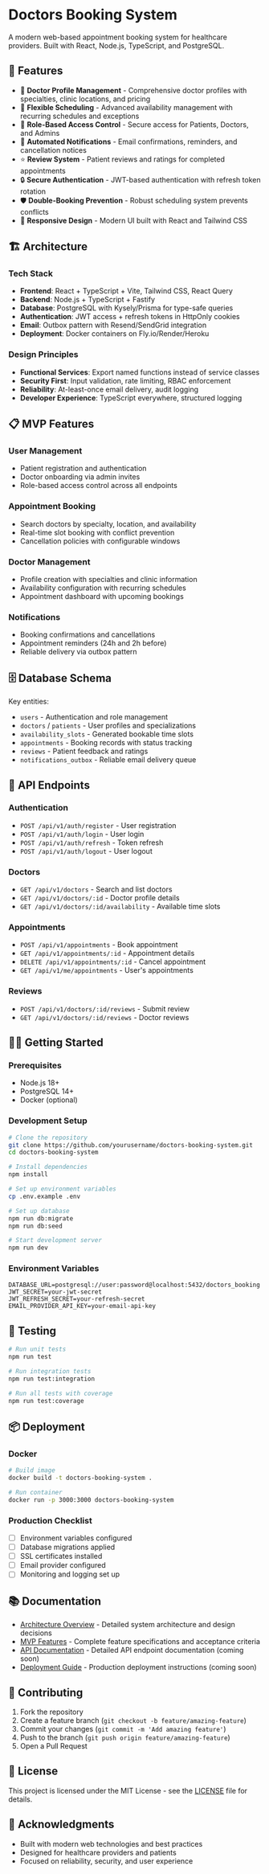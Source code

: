 # Doctors Booking System

A modern web-based appointment booking system for healthcare providers. Built with React, Node.js, TypeScript, and PostgreSQL.

## 🚀 Features

- 🏥 **Doctor Profile Management** - Comprehensive doctor profiles with specialties, clinic locations, and pricing
- 📅 **Flexible Scheduling** - Advanced availability management with recurring schedules and exceptions
- 👥 **Role-Based Access Control** - Secure access for Patients, Doctors, and Admins
- 📧 **Automated Notifications** - Email confirmations, reminders, and cancellation notices
- ⭐ **Review System** - Patient reviews and ratings for completed appointments
- 🔒 **Secure Authentication** - JWT-based authentication with refresh token rotation
- 🛡️ **Double-Booking Prevention** - Robust scheduling system prevents conflicts
- 📱 **Responsive Design** - Modern UI built with React and Tailwind CSS

## 🏗️ Architecture

### Tech Stack

- **Frontend**: React + TypeScript + Vite, Tailwind CSS, React Query
- **Backend**: Node.js + TypeScript + Fastify
- **Database**: PostgreSQL with Kysely/Prisma for type-safe queries
- **Authentication**: JWT access + refresh tokens in HttpOnly cookies
- **Email**: Outbox pattern with Resend/SendGrid integration
- **Deployment**: Docker containers on Fly.io/Render/Heroku

### Design Principles

- **Functional Services**: Export named functions instead of service classes
- **Security First**: Input validation, rate limiting, RBAC enforcement
- **Reliability**: At-least-once email delivery, audit logging
- **Developer Experience**: TypeScript everywhere, structured logging

## 📋 MVP Features

### User Management

- Patient registration and authentication
- Doctor onboarding via admin invites
- Role-based access control across all endpoints

### Appointment Booking

- Search doctors by specialty, location, and availability
- Real-time slot booking with conflict prevention
- Cancellation policies with configurable windows

### Doctor Management

- Profile creation with specialties and clinic information
- Availability configuration with recurring schedules
- Appointment dashboard with upcoming bookings

### Notifications

- Booking confirmations and cancellations
- Appointment reminders (24h and 2h before)
- Reliable delivery via outbox pattern

## 🗄️ Database Schema

Key entities:

- `users` - Authentication and role management
- `doctors` / `patients` - User profiles and specializations
- `availability_slots` - Generated bookable time slots
- `appointments` - Booking records with status tracking
- `reviews` - Patient feedback and ratings
- `notifications_outbox` - Reliable email delivery queue

## 🚦 API Endpoints

### Authentication

- `POST /api/v1/auth/register` - User registration
- `POST /api/v1/auth/login` - User login
- `POST /api/v1/auth/refresh` - Token refresh
- `POST /api/v1/auth/logout` - User logout

### Doctors

- `GET /api/v1/doctors` - Search and list doctors
- `GET /api/v1/doctors/:id` - Doctor profile details
- `GET /api/v1/doctors/:id/availability` - Available time slots

### Appointments

- `POST /api/v1/appointments` - Book appointment
- `GET /api/v1/appointments/:id` - Appointment details
- `DELETE /api/v1/appointments/:id` - Cancel appointment
- `GET /api/v1/me/appointments` - User's appointments

### Reviews

- `POST /api/v1/doctors/:id/reviews` - Submit review
- `GET /api/v1/doctors/:id/reviews` - Doctor reviews

## 🏃‍♂️ Getting Started

### Prerequisites

- Node.js 18+
- PostgreSQL 14+
- Docker (optional)

### Development Setup

```bash
# Clone the repository
git clone https://github.com/yourusername/doctors-booking-system.git
cd doctors-booking-system

# Install dependencies
npm install

# Set up environment variables
cp .env.example .env

# Set up database
npm run db:migrate
npm run db:seed

# Start development server
npm run dev
```

### Environment Variables

```env
DATABASE_URL=postgresql://user:password@localhost:5432/doctors_booking
JWT_SECRET=your-jwt-secret
JWT_REFRESH_SECRET=your-refresh-secret
EMAIL_PROVIDER_API_KEY=your-email-api-key
```

## 🧪 Testing

```bash
# Run unit tests
npm run test

# Run integration tests
npm run test:integration

# Run all tests with coverage
npm run test:coverage
```

## 📦 Deployment

### Docker

```bash
# Build image
docker build -t doctors-booking-system .

# Run container
docker run -p 3000:3000 doctors-booking-system
```

### Production Checklist

- [ ] Environment variables configured
- [ ] Database migrations applied
- [ ] SSL certificates installed
- [ ] Email provider configured
- [ ] Monitoring and logging set up

## 📚 Documentation

- [Architecture Overview](docs/architecture.md) - Detailed system architecture and design decisions
- [MVP Features](docs/mvp-features.md) - Complete feature specifications and acceptance criteria
- [API Documentation](docs/api.md) - Detailed API endpoint documentation (coming soon)
- [Deployment Guide](docs/deployment.md) - Production deployment instructions (coming soon)

## 🤝 Contributing

1. Fork the repository
2. Create a feature branch (`git checkout -b feature/amazing-feature`)
3. Commit your changes (`git commit -m 'Add amazing feature'`)
4. Push to the branch (`git push origin feature/amazing-feature`)
5. Open a Pull Request

## 📄 License

This project is licensed under the MIT License - see the [LICENSE](LICENSE) file for details.

## 🙏 Acknowledgments

- Built with modern web technologies and best practices
- Designed for healthcare providers and patients
- Focused on reliability, security, and user experience
